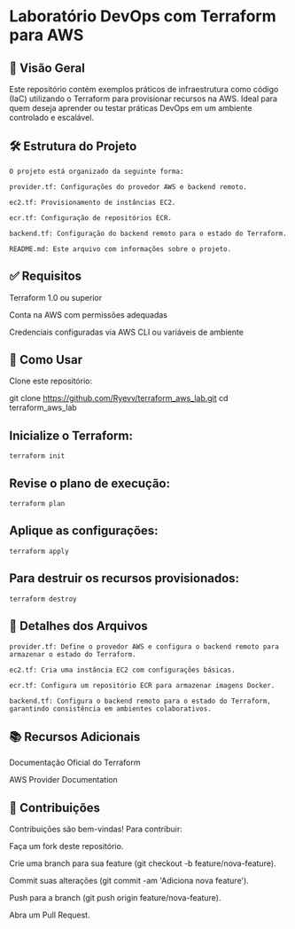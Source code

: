 # Laboratório DevOps com Terraform para AWS

## 🚀 Visão Geral

Este repositório contém exemplos práticos de infraestrutura como código (IaC) utilizando o Terraform para provisionar recursos na AWS. Ideal para quem deseja aprender ou testar práticas DevOps em um ambiente controlado e escalável.

## 🛠️ Estrutura do Projeto
```
O projeto está organizado da seguinte forma:

provider.tf: Configurações do provedor AWS e backend remoto.

ec2.tf: Provisionamento de instâncias EC2.

ecr.tf: Configuração de repositórios ECR.

backend.tf: Configuração do backend remoto para o estado do Terraform.

README.md: Este arquivo com informações sobre o projeto.
```
## ✅ Requisitos

Terraform 1.0 ou superior

Conta na AWS com permissões adequadas

Credenciais configuradas via AWS CLI ou variáveis de ambiente

## 🚀 Como Usar

Clone este repositório:

git clone https://github.com/Ryevv/terraform_aws_lab.git
cd terraform_aws_lab


## Inicialize o Terraform:
```
terraform init
```

## Revise o plano de execução:
```
terraform plan
```

## Aplique as configurações:
```
terraform apply
```

## Para destruir os recursos provisionados:
```
terraform destroy
```
## 📂 Detalhes dos Arquivos
```
provider.tf: Define o provedor AWS e configura o backend remoto para armazenar o estado do Terraform.

ec2.tf: Cria uma instância EC2 com configurações básicas.

ecr.tf: Configura um repositório ECR para armazenar imagens Docker.

backend.tf: Configura o backend remoto para o estado do Terraform, garantindo consistência em ambientes colaborativos.
```
## 📚 Recursos Adicionais

Documentação Oficial do Terraform

AWS Provider Documentation

## 📌 Contribuições

Contribuições são bem-vindas! Para contribuir:

Faça um fork deste repositório.

Crie uma branch para sua feature (git checkout -b feature/nova-feature).

Commit suas alterações (git commit -am 'Adiciona nova feature').

Push para a branch (git push origin feature/nova-feature).

Abra um Pull Request.
